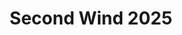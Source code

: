 ---
# Striking header background image, Ideal images are homogenous around the centre and contrasting to the text. Non-ideal images can use `title_guard`
header_image: "images/background.png"
#
# When set true, uses video from custom_header_video.html partial, instead of header_image
header_use_video: false
#
# Optional header logo. CSS: `#blog-logo`, with max-height defined, optimize to prevent scaling
header_logo: "images/Second_Wind_Logo_White.png"
title: "Second Wind 2025"
#
# Headers are safeHTML, you can use HTML tags such as b,i,u,br
header_headline: "JULY 11-13 2025"
header_subheadline: "<p>Presented by <a target='_blank' href='https://respawn.co.nz/'>Respawn Esports Centre</a></p>

<script>
function updateTimer() {
  future  = new Date(1752211800 * 1000);
  now     = new Date();
  diff    = future - now;

  days  = Math.floor( diff / (1000*60*60*24) );
  hours = Math.floor( diff / (1000*60*60) );
  mins  = Math.floor( diff / (1000*60) );
  secs  = Math.floor( diff / 1000 );

  d = days;
  h = hours - days  * 24;
  m = mins  - hours * 60;
  s = secs  - mins  * 60;

  document.getElementById('timer')
    .innerHTML =
      d + '<span> days, </span>' +
      h + '<span> hours, </span>' +
      m + '<span> minutes, </span>' +
      s + '<span> seconds </span>' ;
}
setInterval('updateTimer()', 1000 );
</script>

<div style='font-size: 40px; background: black; padding: 15px; border-radius: 15px;' id='timer'></div>

<p><a class='btn site-menu' style='font-size: 32px; -webkit-border-radius: 6px; padding: 20px 30px; text-shadow: none;' href='https://www.start.gg/tournament/second-wind-2025/details' target='_blank' rel='noopener noreferrer'>Sign up now!</a></p>"


# Add a 'Go back to top' item to the navigation menu
# Title: name of navigation menu entry
# Weight (i. e. position in menu): none = no menu entry, first = add as first entry, last = ad as last entry
nav_to_top_title: "Return To Top"
nav_to_top_weight: last
---